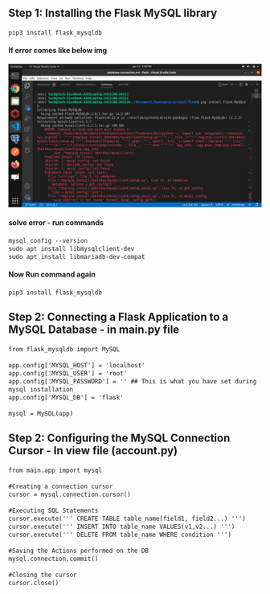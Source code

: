 ##  Step 1: Installing the Flask MySQL library
```
pip3 install flask_mysqldb
```
#### If error comes like below img
![alt text](https://github.com/codeeasy97/flask/blob/main/images/git/mysql-connect-flask/1.png?raw=true)

#### solve error - run commands
```
mysql_config --version
sudo apt install libmysqlclient-dev
sudo apt install libmariadb-dev-compat

```
#### Now Run command again
```
pip3 install flask_mysqldb
```


## Step 2: Connecting a Flask Application to a MySQL Database - in main.py file
```
from flask_mysqldb import MySQL

app.config['MYSQL_HOST'] = 'localhost'
app.config['MYSQL_USER'] = 'root'
app.config['MYSQL_PASSWORD'] = '' ## This is what you have set during mysql installation
app.config['MYSQL_DB'] = 'flask'
 
mysql = MySQL(app)
```

##  Step 2: Configuring the MySQL Connection Cursor - In view file (account.py)
```
from main.app import mysql

#Creating a connection cursor
cursor = mysql.connection.cursor()
 
#Executing SQL Statements
cursor.execute(''' CREATE TABLE table_name(field1, field2...) ''')
cursor.execute(''' INSERT INTO table_name VALUES(v1,v2...) ''')
cursor.execute(''' DELETE FROM table_name WHERE condition ''')
 
#Saving the Actions performed on the DB
mysql.connection.commit()
 
#Closing the cursor
cursor.close()